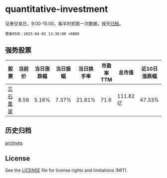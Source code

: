 # quantitative-investment

证券交易日，9:00-15:00，每半时抓取一次数据，按天[归档](archives)。

`更新时间：2025-04-02 13:39:00 +0800`

## 强势股票

|股票|当前价|当日涨跌幅|当日振幅|当日换手率|市盈率TTM|总市值|近10日涨跌幅|
|----|----|----|----|----|----|----|----|
|[兰石重装](https://xueqiu.com/S/SH603169)|8.56|5.16%|7.37%|21.81%|71.6|111.82亿|47.33%|

## 历史归档

[archives](archives)

## License

See the [LICENSE](LICENSE) file for license rights and limitations (MIT).